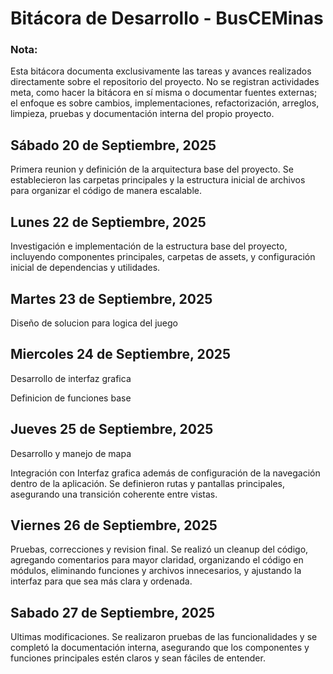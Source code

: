 # Bitácora de Desarrollo - BusCEMinas
### Nota:
Esta bitácora documenta exclusivamente las tareas y avances realizados directamente sobre el repositorio del proyecto. No se registran actividades meta, como hacer la bitácora en sí misma o documentar fuentes externas; el enfoque es sobre cambios, implementaciones, refactorización, arreglos, limpieza, pruebas y documentación interna del propio proyecto.

## Sábado 20 de Septiembre, 2025 
Primera reunion y definición de la arquitectura base del proyecto. Se establecieron las carpetas principales y la estructura inicial de archivos para organizar el código de manera escalable.

## Lunes 22 de Septiembre, 2025

Investigación e implementación de la estructura base del proyecto, incluyendo componentes principales, carpetas de assets, y configuración inicial de dependencias y utilidades.

## Martes 23 de Septiembre, 2025

Diseño de solucion para logica del juego

## Miercoles 24 de Septiembre, 2025

Desarrollo de interfaz grafica

Definicion de funciones base

## Jueves 25 de Septiembre, 2025

Desarrollo y manejo de mapa

Integración con Interfaz grafica además de configuración de la navegación dentro de la aplicación. Se definieron rutas y pantallas principales, asegurando una transición coherente entre vistas.

## Viernes 26 de Septiembre, 2025

Pruebas, correcciones y revision final. Se realizó un cleanup del código, agregando comentarios para mayor claridad, organizando el código en módulos, eliminando funciones y archivos innecesarios, y ajustando la interfaz para que sea más clara y ordenada.

## Sabado 27 de Septiembre, 2025

Ultimas modificaciones. Se realizaron pruebas de las funcionalidades y se completó la documentación interna, asegurando que los componentes y funciones principales estén claros y sean fáciles de entender.